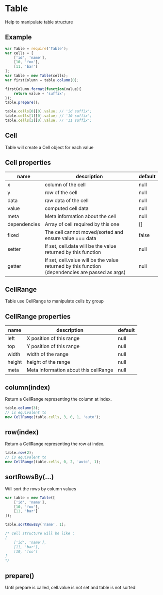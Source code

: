 # Table

Help to manipulate table structure

## Example

```javascript
var Table = require('Table');
var cells = [
	['id', 'name'],
	[10, 'foo'],
	[11, 'bar']
];
var table = new Table(cells);
var firstColumn = table.column(0);

firstColumn.format(function(value){
	return value + 'suffix';
});
table.prepare();

table.cells[0][0].value; // 'id suffix';
table.cells[1][0].value; // '10 suffix';
table.cells[2][0].value; // '11 suffix';
```

## Cell

Table will create a Cell object for each value

## Cell properties

name | description | default
---- | ----------- | -----------------
x | column of the cell | null
y | row of the cell | null
data | raw data of the cell | null
value | computed cell data | null
meta | Meta information about the cell | null
dependencies | Array of cell required by this one | []
fixed | The cell cannot moved/sorted and ensure value === data | false
setter | If set, cell.data will be the value returned by this function | null
getter | If set, cell.value will be the value returned by this function (dependencies are passed as args) | null

## CellRange

Table use CellRange to manipulate cells by group

## CellRange properties

name | description | default
---- | ----------- | -----------------
left | X position of this range | null
top | Y position of this range | null
width | width of the range | null
height | height of the range | null
meta | Meta information about this cellRange | null

## column(index)

Return a CellRange representing the column at index.

```javascript
table.column(3);
// is equivalent to
new CellRange(table.cells, 3, 0, 1, 'auto');
```

## row(index)

Return a CellRange representing the row at index.

```javascript
table.row(2);
// is equivalent to
new CellRange(table.cells, 0, 2, 'auto', 1);
```

## sortRowsBy(...)

Will sort the rows by column values

```javascript
var table = new Table([
	['id', 'name'],
	[10, 'foo'],
	[11, 'bar']
]);

table.sortRowsBy('name', 1);

/* cell structure will be like :
[
	['id', 'name'],
	[11, 'bar'],
	[10, 'foo']	
]
*/
```

## prepare()

Until prepare is called, cell.value is not set and table is not sorted